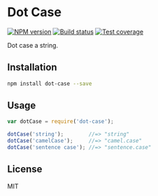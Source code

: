 # Dot Case

[![NPM version][npm-image]][npm-url]
[![Build status][travis-image]][travis-url]
[![Test coverage][coveralls-image]][coveralls-url]

Dot case a string.

## Installation

```bash
npm install dot-case --save
```

## Usage

```javascript
var dotCase = require('dot-case');

dotCase('string');        //=> "string"
dotCase('camelCase');     //=> "camel.case"
dotCase('sentence case'); //=> "sentence.case"
```

## License

MIT

[npm-image]: https://img.shields.io/npm/v/dot-case.svg?style=flat
[npm-url]: https://npmjs.org/package/dot-case
[travis-image]: https://img.shields.io/travis/blakeembrey/dot-case.svg?style=flat
[travis-url]: https://travis-ci.org/blakeembrey/dot-case
[coveralls-image]: https://img.shields.io/coveralls/blakeembrey/dot-case.svg?style=flat
[coveralls-url]: https://coveralls.io/r/blakeembrey/dot-case?branch=master
